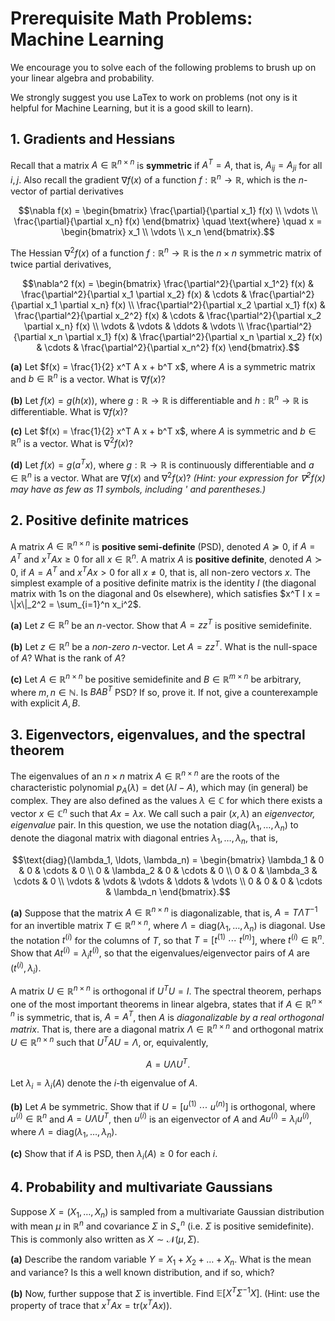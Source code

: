 # Prerequisite Math Problems: Machine Learning

We encourage you to solve each of the following problems to brush up on your linear algebra and probability.

We strongly suggest you use LaTex to work on problems (not ony is it helpful for Machine Learning, but it is a good skill to learn).

## 1. Gradients and Hessians

Recall that a matrix $`A \in \mathbb{R}^{n \times n}`$ is **symmetric** if $`A^T = A`$, that is, $`A_{ij} = A_{ji}`$ for all $`i, j`$. Also recall the gradient $`\nabla f(x)`$ of a function $`f : \mathbb{R}^n \to \mathbb{R}`$, which is the $`n`$-vector of partial derivatives

```math
\nabla f(x) = \begin{bmatrix}
\frac{\partial}{\partial x_1} f(x) \\
\vdots \\
\frac{\partial}{\partial x_n} f(x)
\end{bmatrix}
\quad \text{where} \quad x = \begin{bmatrix}
x_1 \\
\vdots \\
x_n
\end{bmatrix}.
```

The Hessian $`\nabla^2 f(x)`$ of a function $`f : \mathbb{R}^n \to \mathbb{R}`$ is the $`n \times n`$ symmetric matrix of twice partial derivatives,

```math
\nabla^2 f(x) = \begin{bmatrix}
\frac{\partial^2}{\partial x_1^2} f(x) & \frac{\partial^2}{\partial x_1 \partial x_2} f(x) & \cdots & \frac{\partial^2}{\partial x_1 \partial x_n} f(x) \\
\frac{\partial^2}{\partial x_2 \partial x_1} f(x) & \frac{\partial^2}{\partial x_2^2} f(x) & \cdots & \frac{\partial^2}{\partial x_2 \partial x_n} f(x) \\
\vdots & \vdots & \ddots & \vdots \\
\frac{\partial^2}{\partial x_n \partial x_1} f(x) & \frac{\partial^2}{\partial x_n \partial x_2} f(x) & \cdots & \frac{\partial^2}{\partial x_n^2} f(x)
\end{bmatrix}.
```

**(a)** Let $`f(x) = \frac{1}{2} x^T A x + b^T x`$, where $`A`$ is a symmetric matrix and $`b \in \mathbb{R}^n`$ is a vector. What is $`\nabla f(x)`$?

**(b)** Let $`f(x) = g(h(x))`$, where $`g : \mathbb{R} \to \mathbb{R}`$ is differentiable and $`h : \mathbb{R}^n \to \mathbb{R}`$ is differentiable. What is $`\nabla f(x)`$?

**(c)** Let $`f(x) = \frac{1}{2} x^T A x + b^T x`$, where $`A`$ is symmetric and $`b \in \mathbb{R}^n`$ is a vector. What is $`\nabla^2 f(x)`$?

**(d)** Let $`f(x) = g(a^T x)`$, where $`g : \mathbb{R} \to \mathbb{R}`$ is continuously differentiable and $`a \in \mathbb{R}^n`$ is a vector. What are $`\nabla f(x)`$ and $`\nabla^2 f(x)`$? *(Hint: your expression for $`\nabla^2 f(x)`$ may have as few as 11 symbols, including ' and parentheses.)*

## 2. Positive definite matrices

A matrix $`A \in \mathbb{R}^{n \times n}`$ is **positive semi-definite** (PSD), denoted $`A \succeq 0`$, if $`A = A^T`$ and $`x^T A x \geq 0`$ for all $`x \in \mathbb{R}^n`$. A matrix $`A`$ is **positive definite**, denoted $`A \succ 0`$, if $`A = A^T`$ and $`x^T A x > 0`$ for all $`x \neq 0`$, that is, all non-zero vectors $`x`$. The simplest example of a positive definite matrix is the identity $`I`$ (the diagonal matrix with 1s on the diagonal and 0s elsewhere), which satisfies $`x^T I x = \|x\|_2^2 = \sum_{i=1}^n x_i^2`$.

**(a)** Let $`z \in \mathbb{R}^n`$ be an $`n`$-vector. Show that $`A = zz^T`$ is positive semidefinite.

**(b)** Let $`z \in \mathbb{R}^n`$ be a *non-zero* $`n`$-vector. Let $`A = zz^T`$. What is the null-space of $`A`$? What is the rank of $`A`$?

**(c)** Let $`A \in \mathbb{R}^{n \times n}`$ be positive semidefinite and $`B \in \mathbb{R}^{m \times n}`$ be arbitrary, where $`m, n \in \mathbb{N}`$. Is $`BAB^T`$ PSD? If so, prove it. If not, give a counterexample with explicit $`A, B`$.

## 3. Eigenvectors, eigenvalues, and the spectral theorem

The eigenvalues of an $`n \times n`$ matrix $`A \in \mathbb{R}^{n \times n}`$ are the roots of the characteristic polynomial $`p_A(\lambda) = \det(\lambda I - A)`$, which may (in general) be complex. They are also defined as the values $`\lambda \in \mathbb{C}`$ for which there exists a vector $`x \in \mathbb{C}^n`$ such that $`Ax = \lambda x`$. We call such a pair $`(x, \lambda)`$ an *eigenvector, eigenvalue* pair. In this question, we use the notation $`\text{diag}(\lambda_1, \ldots, \lambda_n)`$ to denote the diagonal matrix with diagonal entries $`\lambda_1, \ldots, \lambda_n`$, that is,

```math
\text{diag}(\lambda_1, \ldots, \lambda_n) = \begin{bmatrix}
\lambda_1 & 0 & 0 & \cdots & 0 \\
0 & \lambda_2 & 0 & \cdots & 0 \\
0 & 0 & \lambda_3 & \cdots & 0 \\
\vdots & \vdots & \vdots & \ddots & \vdots \\
0 & 0 & 0 & \cdots & \lambda_n
\end{bmatrix}.
```

**(a)** Suppose that the matrix $`A \in \mathbb{R}^{n \times n}`$ is diagonalizable, that is, $`A = T \Lambda T^{-1}`$ for an invertible matrix $`T \in \mathbb{R}^{n \times n}`$, where $`\Lambda = \text{diag}(\lambda_1, \ldots, \lambda_n)`$ is diagonal. Use the notation $`t^{(i)}`$ for the columns of $`T`$, so that $`T = [t^{(1)} \ \cdots \ t^{(n)}]`$, where $`t^{(i)} \in \mathbb{R}^n`$. Show that $`A t^{(i)} = \lambda_i t^{(i)}`$, so that the eigenvalues/eigenvector pairs of $`A`$ are $`(t^{(i)}, \lambda_i)`$.

A matrix $`U \in \mathbb{R}^{n \times n}`$ is orthogonal if $`U^T U = I`$. The spectral theorem, perhaps one of the most important theorems in linear algebra, states that if $`A \in \mathbb{R}^{n \times n}`$ is symmetric, that is, $`A = A^T`$, then $`A`$ is *diagonalizable by a real orthogonal matrix*. That is, there are a diagonal matrix $`\Lambda \in \mathbb{R}^{n \times n}`$ and orthogonal matrix $`U \in \mathbb{R}^{n \times n}`$ such that $`U^T A U = \Lambda`$, or, equivalently,

```math
A = U \Lambda U^T.
```

Let $`\lambda_i = \lambda_i(A)`$ denote the $`i`$-th eigenvalue of $`A`$.

**(b)** Let $`A`$ be symmetric. Show that if $`U = [u^{(1)} \ \cdots \ u^{(n)}]`$ is orthogonal, where $`u^{(i)} \in \mathbb{R}^n`$ and $`A = U \Lambda U^T`$, then $`u^{(i)}`$ is an eigenvector of $`A`$ and $`A u^{(i)} = \lambda_i u^{(i)}`$, where $`\Lambda = \text{diag}(\lambda_1, \ldots, \lambda_n)`$.

**(c)** Show that if $`A`$ is PSD, then $`\lambda_i(A) \geq 0`$ for each $`i`$.

## 4. Probability and multivariate Gaussians

Suppose $`X = (X_1, \ldots, X_n)`$ is sampled from a multivariate Gaussian distribution with mean $`\mu`$ in $`\mathbb{R}^n`$ and covariance $`\Sigma`$ in $`S_+^n`$ (i.e. $`\Sigma`$ is positive semidefinite). This is commonly also written as $`X \sim \mathcal{N}(\mu, \Sigma)`$.

**(a)** Describe the random variable $`Y = X_1 + X_2 + \ldots + X_n`$. What is the mean and variance? Is this a well known distribution, and if so, which?

**(b)** Now, further suppose that $`\Sigma`$ is invertible. Find $`\mathbb{E}[X^T \Sigma^{-1} X]`$. (Hint: use the property of trace that $`x^T A x = \text{tr}(x^T A x)`$).